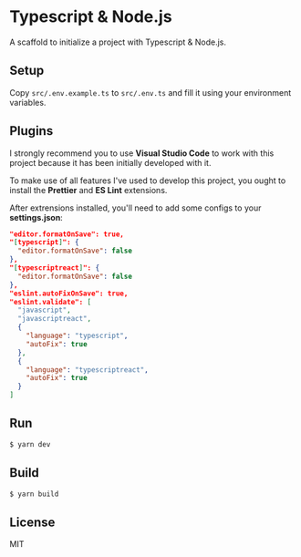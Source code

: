 # Typescript & Node.js

A scaffold to initialize a project with Typescript & Node.js.

## Setup

Copy `src/.env.example.ts` to `src/.env.ts` and fill it using your environment variables.

## Plugins

I strongly recommend you to use **Visual Studio Code** to work with this project because it has been initially developed with it.

To make use of all features I've used to develop this project, you ought to install the **Prettier** and **ES Lint** extensions.

After extrensions installed, you'll need to add some configs to your **settings.json**:

```json
"editor.formatOnSave": true,
"[typescript]": {
  "editor.formatOnSave": false
},
"[typescriptreact]": {
  "editor.formatOnSave": false
},
"eslint.autoFixOnSave": true,
"eslint.validate": [
  "javascript",
  "javascriptreact",
  {
    "language": "typescript",
    "autoFix": true
  },
  {
    "language": "typescriptreact",
    "autoFix": true
  }
]
```

## Run

```bash
$ yarn dev
```

## Build

```bash
$ yarn build
```

## License

MIT
